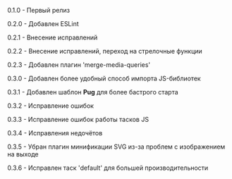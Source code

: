 0.1.0 - Первый релиз

0.2.0 - Добавлен ESLint

0.2.1 - Внесение исправлений

0.2.2 - Внесение исправлений, переход на стрелочные функции

0.2.3 - Добавлен плагин 'merge-media-queries'

0.3.0 - Добавлен более удобный способ импорта JS-библиотек

0.3.1 - Добавлен шаблон **Pug** для более бастрого старта

0.3.2 - Исправление ошибок

0.3.3 - Исправление ошибок работы тасков JS

0.3.4 - Исправления недочётов

0.3.5 - Убран плагин минификации SVG из-за проблем с изображением на выходе

0.3.6 - Исправлен таск 'default' для большей производительности

